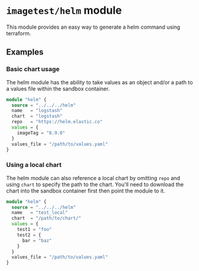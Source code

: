 # `imagetest/helm` module

This module provides an easy way to generate a helm command using terraform.

## Examples

### Basic chart usage

The helm module has the ability to take values as an object and/or a path to a
values file within the sandbox container.

```terraform
module "helm" {
  source = "../../../helm"
  name   = "logstash"
  chart  = "logstash"
  repo   = "https://helm.elastic.co"
  values = {
    imageTag = "8.9.0"
  }
  values_file = "/path/to/values.yaml"
}

```

### Using a local chart

The helm module can also reference a local chart by omitting `repo` and using
`chart` to specify the path to the chart. You'll need to download the chart
into the sandbox container first then point the module to it.

```terraform
module "helm" {
  source = "../../../helm"
  name   = "test_local"
  chart  = "/path/to/chart/"
  values = {
    test1 = "foo"
    test2 = {
      bar = "baz"
    }
  }
  values_file = "/path/to/values.yaml"
}
```

